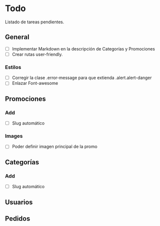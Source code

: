 # Todo

Listado de tareas pendientes.

## General

- [ ] Implementar Markdown en la descripción de Categorías y Promociones
- [ ] Crear rutas user-friendly.

### Estilos

- [ ] Corregir la clase .error-message para que extienda .alert.alert-danger
- [ ] Enlazar Font-awesome

## Promociones

### Add

- [ ] Slug automático

### Images

- [ ] Poder definir imagen principal de la promo

## Categorías

### Add

- [ ] Slug automático 

## Usuarios


## Pedidos

